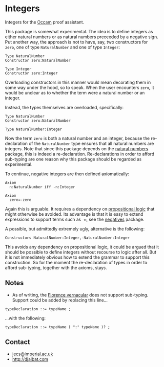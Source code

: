 # Integers

Integers for the [Occam](http://djalbat.com/occam) proof assistant.

This package is somewhat experimental. 
The idea is to define integers as either natural numbers or as natural numbers preceeded by a negative sign.
Put another way, the approach is not to have, say, two constructors for `zero`, one of type `NaturalNumber` and one of type `Integer`:
```
Type NaturalNumber
Constructor zero:NaturalNumber

Type Integer
Constructor zero:Integer
```
Overloading constructors in this manner would mean decorating them in some way under the hood, so to speak.
When the user encounters `zero`, it would be unclear as to whether the term were a natural number or an integer.

Instead, the types themselves are overloaded, specifically:
```
Type NaturalNumber
Constructor zero:NaturalNumber

Type NaturalNumber:Integer
```
Now the term `zero` is both a natural number and an integer, because the  re-declaration of the `NaturalNumber` type ensures that all natural numbers are integers.
Note that since this package depends on the [natural numbers](https://openmathematics.org/#natural-numbers) package, this is indeed a re-declaration.
Re-declarations in order to afford sub-typing are one reason why this package should be regarded as experimental.

To continue, negative integers are then defined axiomatically:
```
Axiom 
  n:NaturalNumber iff -n:Integer

Axiom
  zero=-zero
```
Again this is arguable.
It requires a dependency on [propositional logic](https://openmathematics.org/#propositional-logic) that might otherwise be avoided.
Its advantage is that it is easy to extend expressions to support terms such as `-n`, see the [negatives](https://openmathematics.org/#negatives) package.

A possible, but admittedly extremely ugly, alternative is the following:
```
Constructors NaturalNumber:Integer,-NaturalNumber:Integer
```
This avoids any dependency on propositional logic, it could be argued that it should be possible to define integers without recourse to logic after all.
But it is not immediately obvious how to extend the grammar to support this construction.
So for the moment the re-declaration of types in order to afford sub-typing, together with the axioms, stays.

## Notes

* As of writing, the [Florence vernacular](https://raw.githubusercontent.com/occam-proof-assistant/Parsers/master/es6/florence/bnf.js) does not support sub-typing.
Support could be added by replacing this line...
```
typeDeclaration ::= typeName ;
```
...with the following:
```
typeDeclaration ::= typeName ( ":" typeName )? ;
```

## Contact

* jecs@imperial.ac.uk
* http://djalbat.com

